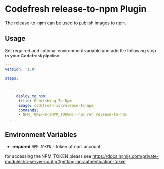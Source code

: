 # Codefresh release-to-npm Plugin

The release-to-npm can be used to publish images to npm. 

## Usage

Set required and optional environment variable and add the following step to your Codefresh pipeline:

```yaml
---
version: '1.0'

steps:

  ...

     deploy_to_npm:  
      title: Publishing To Npm 
      image: codefresh-io/release-to-npm
      commands:
      - NPM_TOKEN=${{NPM_TOKEN}} npm run release-to-npm 
  ...

```

## Environment Variables

- **required** `NPM_TOKEN` - token of npm account

for accessing the NPM_TOKEN please see https://docs.npmjs.com/private-modules/ci-server-config#getting-an-authentication-token


